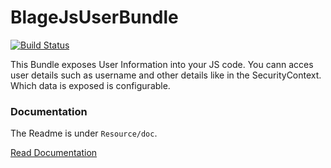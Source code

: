 BlageJsUserBundle
=================
[![Build Status](https://secure.travis-ci.org/monofone/BlageJsUSerBundle.png)](http://travis-ci.org/monofone/BlageJsUserBundle)

This Bundle exposes User Information into your JS code. You cann acces user
details such as username and other details like in the SecurityContext.
Which data  is exposed is configurable.

### Documentation 
The Readme is under `Resource/doc`.

[Read Documentation](https://github.com/monofone/BlageJsUserBundle/blob/master/Resources/doc/README.markdown)